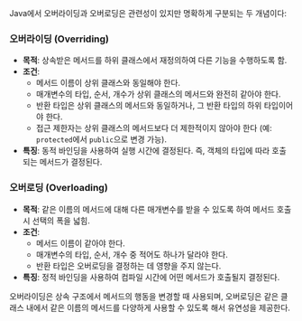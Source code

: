 
Java에서 오버라이딩과 오버로딩은 관련성이 있지만 명확하게 구분되는 두 개념이다:

### 오버라이딩 (Overriding)
- **목적**: 상속받은 메서드를 하위 클래스에서 재정의하여 다른 기능을 수행하도록 함.
- **조건**:
  - 메서드 이름이 상위 클래스와 동일해야 한다.
  - 매개변수의 타입, 순서, 개수가 상위 클래스의 메서드와 완전히 같아야 한다.
  - 반환 타입은 상위 클래스의 메서드와 동일하거나, 그 반환 타입의 하위 타입이어야 한다.
  - 접근 제한자는 상위 클래스의 메서드보다 더 제한적이지 않아야 한다 (예: `protected`에서 `public`으로 변경 가능).
- **특징**: 동적 바인딩을 사용하여 실행 시간에 결정된다. 즉, 객체의 타입에 따라 호출되는 메서드가 결정된다.

### 오버로딩 (Overloading)
- **목적**: 같은 이름의 메서드에 대해 다른 매개변수를 받을 수 있도록 하여 메서드 호출 시 선택의 폭을 넓힘.
- **조건**:
  - 메서드 이름이 같아야 한다.
  - 매개변수의 타입, 순서, 개수 중 적어도 하나가 달라야 한다.
  - 반환 타입은 오버로딩을 결정하는 데 영향을 주지 않는다.
- **특징**: 정적 바인딩을 사용하여 컴파일 시간에 어떤 메서드가 호출될지 결정된다.

오버라이딩은 상속 구조에서 메서드의 행동을 변경할 때 사용되며, 오버로딩은 같은 클래스 내에서 같은 이름의 메서드를 다양하게 사용할 수 있도록 해서 유연성을 제공한다.